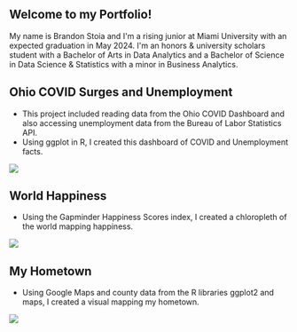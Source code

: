 ## Welcome to my Portfolio!

My name is Brandon Stoia and I'm a rising junior at Miami University with an expected graduation in May 2024. I'm an honors & university scholars student with a Bachelor of Arts in Data Analytics and a Bachelor of Science in Data Science & Statistics with a minor in Business Analytics. 

## Ohio COVID Surges and Unemployment
- This project included reading data from the Ohio COVID Dashboard and also accessing unemployment data from the Bureau of Labor Statistics API.
- Using ggplot in R, I created this dashboard of COVID and Unemployment facts.

![](https://github.com/stoiabr/BrandonStoiaPortfolio/blob/main/images/STA309Mid2COVID.png)

## World Happiness
- Using the Gapminder Happiness Scores index, I created a chloropleth of the world mapping happiness.

![](https://github.com/stoiabr/BrandonStoiaPortfolio/blob/main/images/stoia_map2.png)

## My Hometown
- Using Google Maps and county data from the R libraries ggplot2 and maps, I created a visual mapping my hometown.

![](https://github.com/stoiabr/BrandonStoiaPortfolio/blob/main/images/stoia_map1.png)
